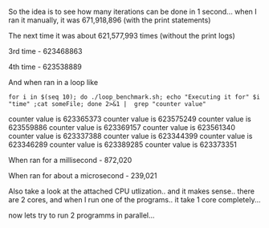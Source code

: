 So the idea is to see how many iterations can be done in 1 second... when I ran it manually, it was 671,918,896 (with the print statements)

The next time it was about 621,577,993 times (without the print logs)

3rd time - 623468863 

4th time - 623538889 

And when ran in a loop like

```
for i in $(seq 10); do ./loop_benchmark.sh; echo "Executing it for" $i "time" ;cat someFile; done 2>&1 |  grep "counter value"
```

counter value is 623365373
counter value is 623575249
counter value is 623559886
counter value is 623369157
counter value is 623561340
counter value is 623337388
counter value is 623344399
counter value is 623346289
counter value is 623389285
counter value is 623373351

When ran for a millisecond - 872,020

When ran for about a microsecond - 239,021

Also take a look at the attached CPU utlization.. and it makes sense.. there are 2 cores, and when I run one of the programs.. it take 1 core completely...

now lets try to run 2 programms in parallel...
